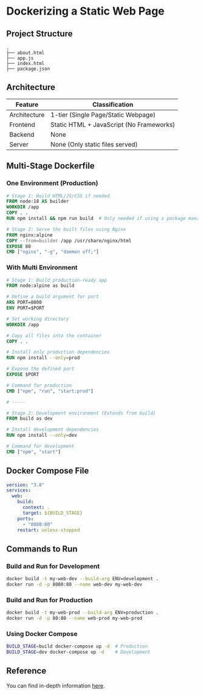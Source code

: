 # Dockerizing a Static Web Page

## Project Structure

```text
.
├── about.html
├── app.js
├── index.html
├── package.json
```

## Architecture

| Feature         | Classification                  |
|-----------------|---------------------------------|
| Architecture    | 1-tier (Single Page/Static Webpage) |
| Frontend        | Static HTML + JavaScript (No Frameworks) |
| Backend         | None                            |
| Server          | None (Only static files served) |

## Multi-Stage Dockerfile

### One Environment (Production)

```dockerfile
# Stage 1: Build HTML/JS/CSS if needed
FROM node:18 AS builder
WORKDIR /app
COPY . .
RUN npm install && npm run build  # Only needed if using a package manager

# Stage 2: Serve the built files using Nginx
FROM nginx:alpine
COPY --from=builder /app /usr/share/nginx/html
EXPOSE 80
CMD ["nginx", "-g", "daemon off;"]
```

### With Multi Environment

```dockerfile
# Stage 1: Build production-ready app
FROM node:alpine as build

# Define a build argument for port
ARG PORT=8000
ENV PORT=$PORT

# Set working directory
WORKDIR /app

# Copy all files into the container
COPY . .

# Install only production dependencies
RUN npm install --only=prod

# Expose the defined port
EXPOSE $PORT

# Command for production
CMD ["npm", "run", "start:prod"]

# -----

# Stage 2: Development environment (Extends from build)
FROM build as dev

# Install development dependencies
RUN npm install --only=dev

# Command for development
CMD ["npm", "start"]
```

## Docker Compose File

```yaml
version: "3.8"
services:
  web:
    build:
      context: .
      target: ${BUILD_STAGE}
    ports:
      - "8080:80"
    restart: unless-stopped
```

## Commands to Run

### Build and Run for Development

```sh
docker build -t my-web-dev --build-arg ENV=development .
docker run -d -p 8080:80 --name web-dev my-web-dev
```

### Build and Run for Production

```sh
docker build -t my-web-prod --build-arg ENV=production .
docker run -d -p 80:80 --name web-prod my-web-prod
```

### Using Docker Compose

```sh
BUILD_STAGE=build docker-compose up -d  # Production
BUILD_STAGE=dev docker-compose up -d    # Development
```

## Reference

You can find in-depth information [here](Dockerization.md).


